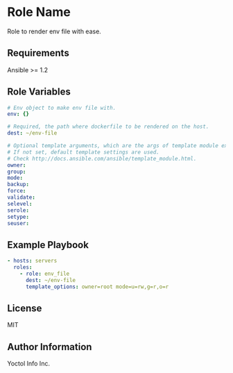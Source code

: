 Role Name
=========

Role to render env file with ease.

Requirements
------------

Ansible >= 1.2

Role Variables
--------------

```yaml
# Env object to make env file with.
env: {}

# Required, the path where dockerfile to be rendered on the host.
dest: ~/env-file

# Optional template arguments, which are the args of template module except `src`.
# If not set, default template settings are used.
# Check http://docs.ansible.com/ansible/template_module.html.
owner:
group:
mode:
backup:
force:
validate:
selevel:
serole:
setype:
seuser:
```


Example Playbook
----------------

```yaml
- hosts: servers
  roles:
    - role: env_file
      dest: ~/env-file
      template_options: owner=root mode=u=rw,g=r,o=r
```

License
-------

MIT

Author Information
------------------

Yoctol Info Inc.
